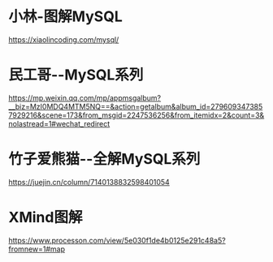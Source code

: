 # 小林-图解MySQL
https://xiaolincoding.com/mysql/

# 民工哥--MySQL系列
https://mp.weixin.qq.com/mp/appmsgalbum?__biz=MzI0MDQ4MTM5NQ==&action=getalbum&album_id=2796093473857929216&scene=173&from_msgid=2247536256&from_itemidx=2&count=3&nolastread=1#wechat_redirect

# 竹子爱熊猫--全解MySQL系列
https://juejin.cn/column/7140138832598401054

# XMind图解
https://www.processon.com/view/5e030f1de4b0125e291c48a5?fromnew=1#map
